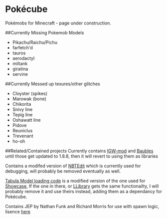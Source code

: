# Pokécube
Pokémobs for Minecraft - page under construction.

##Currently Missing Pokemob Models
- Pikachu/Raichu/Pichu
- farfetch'd
- tauros
- aerodactyl
- miltank
- giratina
- servine

##Currently Messed up texures/other glitches
- Cloyster (spikes)
- Marowak (bone)
- Chikorita
- Snivy line
- Tepig line
- Oshawatt line
- Pidove
- Reuniclus
- Trevenant
- ho-oh

##Related/Contained projects
Currently contains [IGW-mod](https://github.com/MineMaarten/IGW-mod) and [Baubles](https://github.com/Azanor/Baubles) until those get updated to 1.8.8, then it will revert to using them as libraries

Contains a modifed version of [NBTEdit](https://github.com/DavidGoldman/NBTEdit) which is currently used for debugging, will probably be removed eventually as well.

[Tabula Model loading code](https://github.com/Thutmose/Pokecube/tree/master/Pokecube%20Core/src/main/java/pokecube/modelloader/client/tabula) is a modified version of the one used for [Showcase](https://github.com/iLexiconn/Showcase), If the one in there, or [LLibrary](https://github.com/iLexiconn/LLibrary) gets the same functionailty, I will probably remove it and use theirs instead, adding them as a dependancy for Pokécube.

Contains JEP by Nathan Funk and Richard Morris for use with spawn logic, lisence [here](https://github.com/Thutmose/Pokecube/blob/master/Pokecube%20Core/src/main/java/org/nfunk/jep/license.txt)
